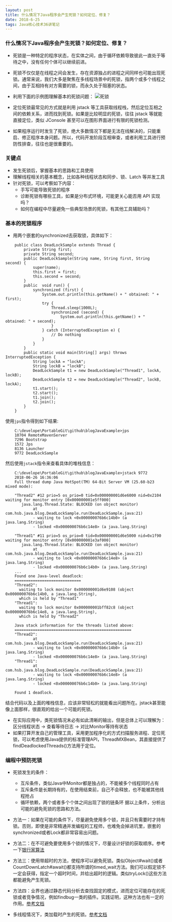 ```yaml
---
layout: post
title: 什么情况下Java程序会产生死锁？如何定位、修复？
date: 2018-6-25
tags: Java核心技术36讲笔记
---
```


### 什么情况下Java程序会产生死锁？如何定位、修复？
- 死锁是一种特定的程序状态，在实体之间，由于循环依赖导致彼此一直处于等待之中，没有任何个体可以继续前进。
- 死锁不仅仅是在线程之间会发生，存在资源独占的进程之间同样也可能出现死锁。通常来说，我们大多是聚焦在多线程场景中的死锁，指两个或多个线程之间，由于互相持有对方需要的锁，而永久处于阻塞的状态。
- 利用下面的示例图理解基本的死锁问题：
![死锁](https://github.com/heshengbang/heshengbang.github.io/raw/master/images/javabasic/死锁发生的状态.png)

- 定位死锁最常见的方式就是利用 jstack 等工具获取线程栈，然后定位互相之间的依赖关系，进而找到死锁。如果是比较明显的死锁，往往 jstack 等就能直接定位，类似 JConsole 甚至可以在图形界面进行有限的死锁检测。
- 如果程序运行时发生了死锁，绝大多数情况下都是无法在线解决的，只能重启、修正程序本身问题。所以，代码开发阶段互相审查，或者利用工具进行预防性排查，往往也是很重要的。

### 关键点
- 发生死锁后，掌握基本的思路和工具使用
- 理解线程相关的基本概念，比如各种线程状态和同步、锁、Latch 等并发工具
- 针对死锁，可以考察如下内容：
	- 手写可能导致死锁的程序
	- 诊断死锁有哪些工具，如果是分布式环境，可能更关心能否用 API 实现吗？
	- 如何在编程中尽量避免一些典型场景的死锁，有其他工具辅助吗？

### 基本的死锁程序
- 用两个嵌套的synchronized去获取锁，具体如下：
```
    public class DeadLockSample extends Thread {
        private String first;
        private String second;
        public DeadLockSample(String name, String first, String second) {
            super(name);
            this.first = first;
            this.second = second;
        }
        public  void run() {
            synchronized (first) {
                System.out.println(this.getName() + " obtained: " + first);
                try {
                    Thread.sleep(1000L);
                    synchronized (second) {
                        System.out.println(this.getName() + " obtained: " + second);
                    }
                } catch (InterruptedException e) {
                    // Do nothing
                }
            }
        }
        public static void main(String[] args) throws InterruptedException {
            String lockA = "lockA";
            String lockB = "lockB";
            DeadLockSample t1 = new DeadLockSample("Thread1", lockA, lockB);
            DeadLockSample t2 = new DeadLockSample("Thread2", lockB, lockA);
            t1.start();
            t2.start();
            t1.join();
            t2.join();
        }
    }
```
使用`jps`指令得到如下结果:
```
    C:\develope\PortableGit\github\blogJavaExample>jps
    10704 RemoteMavenServer
    7296 Bootstrap
    1572 Jps
    8136 Launcher
    9772 DeadLockSample
```
然后使用`jstack`指令来查看具体的堆栈信息：
```
    C:\develope\PortableGit\github\blogJavaExample>jstack 9772
    2018-06-26 16:36:06
    Full thread dump Java HotSpot(TM) 64-Bit Server VM (25.60-b23 mixed mode):

    "Thread2" #12 prio=5 os_prio=0 tid=0x000000001d6e6000 nid=0x2104 waiting for monitor entry [0x000000001e5ff000]
       java.lang.Thread.State: BLOCKED (on object monitor)
            at com.hsb.java.blog.DeadLockSample.run(DeadLockSample.java:21)
            - waiting to lock <0x000000076b6c14b0> (a java.lang.String)
            - locked <0x000000076b6c14e8> (a java.lang.String)

    "Thread1" #11 prio=5 os_prio=0 tid=0x000000001d6e5000 nid=0x1f90 waiting for monitor entry [0x000000001e3af000]
       java.lang.Thread.State: BLOCKED (on object monitor)
            at com.hsb.java.blog.DeadLockSample.run(DeadLockSample.java:21)
            - waiting to lock <0x000000076b6c14e8> (a java.lang.String)
            - locked <0x000000076b6c14b0> (a java.lang.String)
	...
    Found one Java-level deadlock:
    =============================
    "Thread2":
      waiting to lock monitor 0x000000001d6e9108 (object 0x000000076b6c14b0, a java.lang.String),
      which is held by "Thread1"
    "Thread1":
      waiting to lock monitor 0x000000001bff82c8 (object 0x000000076b6c14e8, a java.lang.String),
      which is held by "Thread2"

    Java stack information for the threads listed above:
    ===================================================
    "Thread2":
            at com.hsb.java.blog.DeadLockSample.run(DeadLockSample.java:21)
            - waiting to lock <0x000000076b6c14b0> (a java.lang.String)
            - locked <0x000000076b6c14e8> (a java.lang.String)
    "Thread1":
            at com.hsb.java.blog.DeadLockSample.run(DeadLockSample.java:21)
            - waiting to lock <0x000000076b6c14e8> (a java.lang.String)
            - locked <0x000000076b6c14b0> (a java.lang.String)

    Found 1 deadlock.
```
  结合代码以及上面的堆栈信息，应该非常轻松的就能看出问题所在。jstack甚至能像上面那样，很直观的给出一个可能的死锁。

- 在实际应用中，类死锁情况未必有如此清晰的输出，但是总体上可以理解为：区分线程状态 -> 查看等待日志 -> 对比Monitor等持有状态
- 如果打算开发自己的管理工具，采用更加程序化的方式扫描服务进程、定位死锁，可以考虑使用Java提供的标准管理API，ThreadMXBean，其直接提供了findDeadlockedThreads()方法用于定位。

### 编程中预防死锁
- 死锁发生的条件：
	- 互斥条件，类似Java中Monitor都是独占的，不能被多个线程同时占有
	- 互斥条件是长期持有的，在使用结束前，自己不会释放，也不能被其他线程抢占
	- 循环依赖，两个或者多个个体之间出现了锁的链条环
  据以上条件，分析出可能的避免死锁的思路和方法。
- 方法一：如果在可能的条件下，尽量避免使用多个锁，并且只有需要时才持有锁。否则，即使是非常精通并发编程的工程师，也难免会掉进坑里，嵌套的synchronized或者Lock都非常容易出问题。
- 方法二：在不可避免要使用多个锁的情况下，尽量设计好锁的获取顺序。参考一下[银行家算法](https://en.wikipedia.org/wiki/Banker%27s_algorithm)
- 方法三：使用带超时的方法，使程序可以避免死锁。类似Object#wait()或者CountDownLatch#await()都支持所谓的timed_wait方法。我们可以假定锁不一定会获得，指定一个超时时间，并给出超时的逻辑。类似tryLock()这些方法都能避免产生死锁。
- 方法四：业界也通过静态代码分析去查找固定的模式，进而定位可能存在的死锁或者竞争情况，例如findbug一类的插件。实践证明，这种方法也有一定的作用。[参考文档](https://plugins.jetbrains.com/plugin/3847-findbugs-idea)

- 多线程情况下，类加载时产生的死锁。[参考文档](https://docs.oracle.com/javase/7/docs/technotes/guides/lang/cl-mt.html)


